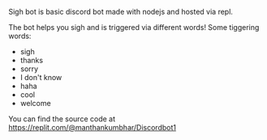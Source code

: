 Sigh bot is basic discord bot made with nodejs and hosted via repl.

The bot helps you sigh and is triggered via different words!
Some tiggering words:

- sigh
- thanks
- sorry
- I don't know
- haha
- cool
- welcome

You can find the source code at https://replit.com/@manthankumbhar/Discordbot1
